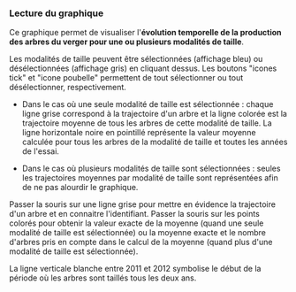 ### Lecture du graphique

Ce graphique permet de visualiser l'**évolution temporelle de la production des arbres du verger pour une ou plusieurs modalités de taille**. 

Les modalités de taille peuvent être sélectionnées (affichage bleu) ou désélectionnées (affichage gris) en cliquant dessus. Les boutons "icones tick" et "icone poubelle" permettent de tout sélectionner ou tout désélectionner, respectivement.

- Dans le cas où une seule modalité de taille est sélectionnée : chaque ligne grise correspond à la trajectoire d'un arbre et la ligne colorée est la trajectoire moyenne de tous les arbres de cette modalité de taille. La ligne horizontale noire en pointillé représente la valeur moyenne calculée pour tous les arbres de la modalité de taille et toutes les années de l'essai.

- Dans le cas où plusieurs modalités de taille sont sélectionnées : seules les trajectoires moyennes par modalité de taille sont représentées afin de ne pas alourdir le graphique. 

Passer la souris sur une ligne grise pour mettre en évidence la trajectoire d'un arbre et en connaitre l'identifiant. Passer la souris sur les points colorés pour obtenir la valeur exacte de la moyenne (quand une seule modalité de taille est sélectionnée) ou la moyenne exacte et le nombre d'arbres pris en compte dans le calcul de la moyenne (quand plus d'une modalité de taille est sélectionnée).

La ligne verticale blanche entre 2011 et 2012 symbolise le début de la période où les arbres sont taillés tous les deux ans.
